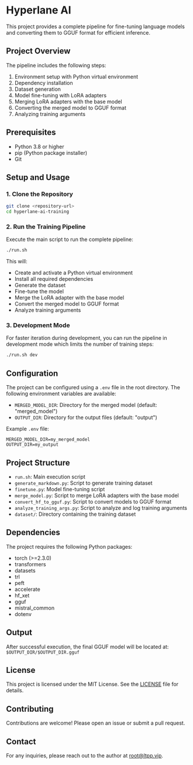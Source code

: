 # Hyperlane AI

This project provides a complete pipeline for fine-tuning language models and converting them to GGUF format for efficient inference.

## Project Overview

The pipeline includes the following steps:

1. Environment setup with Python virtual environment
2. Dependency installation
3. Dataset generation
4. Model fine-tuning with LoRA adapters
5. Merging LoRA adapters with the base model
6. Converting the merged model to GGUF format
7. Analyzing training arguments

## Prerequisites

- Python 3.8 or higher
- pip (Python package installer)
- Git

## Setup and Usage

### 1. Clone the Repository

```bash
git clone <repository-url>
cd hyperlane-ai-training
```

### 2. Run the Training Pipeline

Execute the main script to run the complete pipeline:

```bash
./run.sh
```

This will:

- Create and activate a Python virtual environment
- Install all required dependencies
- Generate the dataset
- Fine-tune the model
- Merge the LoRA adapter with the base model
- Convert the merged model to GGUF format
- Analyze training arguments

### 3. Development Mode

For faster iteration during development, you can run the pipeline in development mode which limits the number of training steps:

```bash
./run.sh dev
```

## Configuration

The project can be configured using a `.env` file in the root directory. The following environment variables are available:

- `MERGED_MODEL_DIR`: Directory for the merged model (default: "merged_model")
- `OUTPUT_DIR`: Directory for the output files (default: "output")

Example `.env` file:

```
MERGED_MODEL_DIR=my_merged_model
OUTPUT_DIR=my_output
```

## Project Structure

- `run.sh`: Main execution script
- `generate_markdown.py`: Script to generate training dataset
- `finetune.py`: Model fine-tuning script
- `merge_model.py`: Script to merge LoRA adapters with the base model
- `convert_hf_to_gguf.py`: Script to convert models to GGUF format
- `analyze_training_args.py`: Script to analyze and log training arguments
- `dataset/`: Directory containing the training dataset

## Dependencies

The project requires the following Python packages:

- torch (>=2.3.0)
- transformers
- datasets
- trl
- peft
- accelerate
- hf_xet
- gguf
- mistral_common
- dotenv

## Output

After successful execution, the final GGUF model will be located at: `$OUTPUT_DIR/$OUTPUT_DIR.gguf`

## License

This project is licensed under the MIT License. See the [LICENSE](LICENSE) file for details.

## Contributing

Contributions are welcome! Please open an issue or submit a pull request.

## Contact

For any inquiries, please reach out to the author at [root@ltpp.vip](mailto:root@ltpp.vip).
